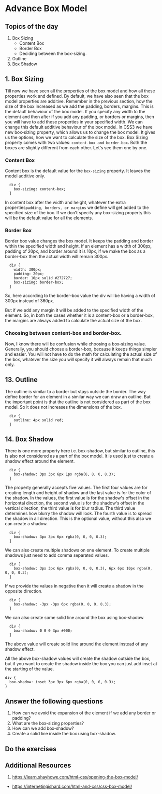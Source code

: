 # Advance Box Model

## Topics of the day

1. Box Sizing
   - Content Box
   - Border Box
   - Deciding between the box-sizing.
2. Outline
3. Box Shadow

## 1. Box Sizing

Till now we have seen all the properties of the box model and how all these properties work and defined. By default, we have also seen that the box model properties are additive. Remember in the previous section, how the size of the box increased as we add the padding, borders, margins. This is the default behaviour of the box model. If you specify any width to the element and then after if you add any padding, or borders or margins, then you will have to add these properties in your specified width.
We can change this default additive behaviour of the box model. In CSS3 we have new box-sizing property, which allows us to change the box model. It gives us the options, how we want to calculate the size of the box.
Box Sizing property comes with two values: `content-box and border-box`. Both the boxes are slightly different from each other. Let's see them one by one.

### Content Box

Content box is the default value for the `box-sizing` property. It leaves the model additive only.

```
  div {
    box-sizing: content-box;
  }
```

In content box after the width and height, whatever the extra properties`padding, borders, or margins` we define will get added to the specified size of the box. If we don't specify any box-sizing property this will be the default value for all the elements.

### Border Box

Border box value changes the box model. It keeps the padding and border within the specified width and height. If an element has a width of 300px, padding of 20px, and border around it is 10px, if we make the box as a border-box then the actual width will remain 300px.

```
  div {
    width: 300px;
    padding: 20px;
    border: 10px solid #272727;
    box-sizing: border-box;
  }
```

So, here according to the border-box value the div will be having a width of 300px instead of 360px.

But if we add any margin it will be added to the specified width of the element. So, in both the cases whether it is a content-box or a border-box, the margins are always added to calculate the actual size of the box.

### Choosing between content-box and border-box.

Now, I know there will be confusion while choosing a box-sizing value. Generally, you should choose a border-box, because it keeps things simpler and easier. You will not have to do the math for calculating the actual size of the box, whatever the size you will specify it will always remain that much only.

## 13. Outline

The outline is similar to a border but stays outside the border. The way define border for an element in a similar way we can draw an outline. But the important point is that the outline is not considered as part of the box model. So it does not increases the dimensions of the box.

```
  div {
    outline: 4px solid red;
  }
```

## 14. Box Shadow

There is one more property here i.e. box-shadow, but similar to outline, this is also not considered as a part of the box model. It is used just to create a shadow effect around the element.

```
  div {
    box-shadow: 3px 3px 6px 1px rgba(0, 0, 0, 0.3);
  }
```

The property generally accepts five values. The first four values are for creating length and height of shadow and the last value is for the color of the shadow.
In the values, the first value is for the shadow's offset in the horizontal direction, the second value is for the shadow's offset in the vertical direction, the third value is for blur radius. The third value determines how blurry the shadow will look. The fourth value is to spread the shadow in all direction. This is the optional value, without this also we can create a shadow.

```
  div {
    box-shadow: 3px 3px 6px rgba(0, 0, 0, 0.3);
  }
```

We can also create multiple shadows on one element. To create multiple shadows just need to add comma separated values.

```
  div {
    box-shadow: 3px 3px 6px rgba(0, 0, 0, 0.3), 6px 6px 10px rgba(0, 0, 0, 0.3);
  }
```

If we provide the values in negative then it will create a shadow in the opposite direction.

```
  div {
    box-shadow: -3px -3px 6px rgba(0, 0, 0, 0.3);
  }
```

We can also create some solid line around the box using box-shadow.

```
  div {
    box-shadow: 0 0 0 3px #000;
  }
```

The above value will create solid line around the element instead of any shadow effect.

All the above box-shadow values will create the shadow outside the box, but if you want to create the shadow inside the box you can just add inset at the starting of the value.

```
div {
  box-shadow: inset 3px 3px 6px rgba(0, 0, 0, 0.3);
}
```

## Answer the following questions

1. How can we avoid the expansion of the element if we add any border or padding?
2. What are the box-sizing properties?
3. How can we add box-shadow?
4. Create a solid line inside the box using box-shadow.

## Do the exercises

## Additional Resources

1. https://learn.shayhowe.com/html-css/opening-the-box-model/

- https://internetingishard.com/html-and-css/css-box-model/
